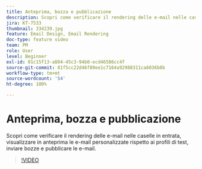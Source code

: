 ```yaml
---
title: Anteprima, bozza e pubblicazione
description: Scopri come verificare il rendering delle e-mail nelle caselle in entrata, visualizzare in anteprima le e-mail personalizzate rispetto ai profili di test, inviare bozze e pubblicare le e-mail.
jira: KT-7533
thumbnail: 334239.jpg
feature: Email Design, Email Rendering
doc-type: feature video
team: PM
role: User
level: Beginner
exl-id: 01c15f13-a804-45c3-94b0-ecd46586cc4f
source-git-commit: 81f5cc22d46f89ee1c7164a92988311ca6036b8b
workflow-type: tm+mt
source-wordcount: '54'
ht-degree: 100%

---
```


# Anteprima, bozza e pubblicazione

Scopri come verificare il rendering delle e-mail nelle caselle in entrata, visualizzare in anteprima le e-mail personalizzate rispetto ai profili di test, inviare bozze e pubblicare le e-mail.

>[!VIDEO](https://video.tv.adobe.com/v/334239?quality=12&learn=on)
